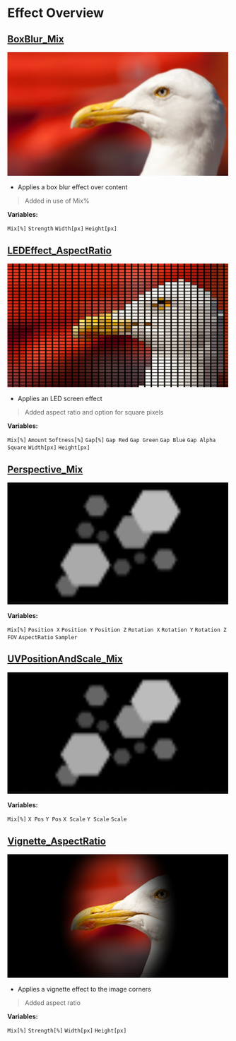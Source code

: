# Effect Overview

## [BoxBlur_Mix](BoxBlur_Mix.glsl)
<img src="BoxBlur_Mix.png" alt="BoxBlur_Mix" width="500"/>

- Applies a box blur effect over content

> Added in use of Mix%

**Variables:**

`Mix[%]`
`Strength`
`Width[px]`
`Height[px]`
## [LEDEffect_AspectRatio](LEDEffect_AspectRatio.glsl)
<img src="LEDEffect_AspectRatio.png" alt="LEDEffect_AspectRatio" width="500"/>

- Applies an LED screen effect

> Added aspect ratio and option for square pixels

**Variables:**

`Mix[%]`
`Amount`
`Softness[%]`
`Gap[%]`
`Gap Red`
`Gap Green`
`Gap Blue`
`Gap Alpha`
`Square`
`Width[px]`
`Height[px]`
## [Perspective_Mix](Perspective_Mix.glsl)
<img src="_noeffect.png" alt="Placeholder Image" width="500"/>

**Variables:**

`Mix[%]`
`Position X`
`Position Y`
`Position Z`
`Rotation X`
`Rotation Y`
`Rotation Z`
`FOV`
`AspectRatio`
`Sampler`
## [UVPositionAndScale_Mix](UVPositionAndScale_Mix.glsl)
<img src="_noeffect.png" alt="Placeholder Image" width="500"/>

**Variables:**

`Mix[%]`
`X Pos`
`Y Pos`
`X Scale`
`Y Scale`
`Scale`
## [Vignette_AspectRatio](Vignette_AspectRatio.glsl)
<img src="Vignette_AspectRatio.png" alt="Vignette_AspectRatio" width="500"/>

-  Applies a vignette effect to the image corners

> Added aspect ratio

**Variables:**

`Mix[%]`
`Strength[%]`
`Width[px]`
`Height[px]`
